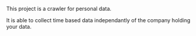 This project is a crawler for personal data.

It is able to collect time based data independantly of the company holding your data.
